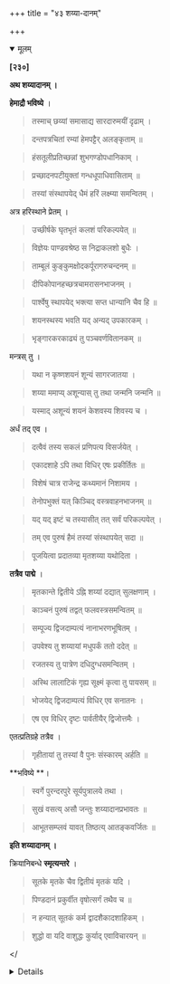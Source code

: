 +++
title = "४३ शय्या-दानम्"

+++

<details open><summary>मूलम्</summary>

**[२३०]**

**अथ शय्यादानम् ।**

**हेमाद्रौ भविष्ये** ।

> तस्माच् छय्यां समासाद्य सारदारुमयीं दृढाम् ।

> दन्तपत्रचितां रम्यां हेमपट्टैर् अलङ्कृताम् ॥

> हंसतूलीप्रतिच्छन्नां शुभगण्डोपधानिकाम् ।

> प्रच्छादनपटीयुक्तां गन्धधूपाधिवासिताम् ॥

> तस्यां संस्थापयेद् धैमं हरिं लक्ष्म्या समन्वितम् ।

अत्र हरिस्थाने प्रेतम् ।

> उच्छीर्षके घृतभृतं कलशं परिकल्पयेत् ॥

> विज्ञेयः पाण्डवश्रेष्ठ स निद्राकलशो बुधैः ।

> ताम्बूलं कुङ्कुमक्षोदकर्पूरागरुचन्दनम् ॥

> दीपिकोपानहच्छत्रचामरासनभाजनम् ।

> पार्श्वेषु स्थापयेद् भक्त्या सप्त धान्यानि चैव हि ॥

> शयनस्थस्य भवति यद् अन्यद् उपकारकम् ।

> भृङ्गारकरकाढ्यं तु पञ्चवर्णवितानकम् ॥

मन्त्रस् तु ।

> यथा न कृष्णशयनं शून्यं सागरजातया ।

> शय्या ममाप्य् अशून्यास् तु तथा जन्मनि जन्मनि ॥

> यस्माद् अशून्यं शयनं केशवस्य शिवस्य च ।

अर्धं तद् एव ।

> दत्वैवं तस्य सकलं प्रणिपत्य विसर्जयेत् ।

> एकादशाहे ऽपि तथा विधिर् एषः प्रकीर्तितः ॥

> विशेषं चात्र राजेन्द्र कथ्यमानं निशामय ।

> तेनोपभुक्तं यत् किञ्चिद् वस्त्रवाहनभाजनम् ॥

> यद् यद् इष्टं च तस्यासीत् तत् सर्वं परिकल्पयेत् ।

> तम् एव पुरुषं हैमं तस्यां संस्थापयेत् सदा ॥

> पूजयित्वा प्रदातव्या मृतशय्या यथोदिता ।

**तत्रैव** **पाद्मे** ।

> मृतकान्ते द्वितीये ऽह्नि शय्यां दद्यात् सुलक्षणाम् ।

> काञ्चनं पुरुषं तद्वत् फलवस्त्रसमन्वितम् ॥

> सम्पूज्य द्विजदाम्पत्यं नानाभरणभूषितम् ।

> उपवेश्य तु शय्यायां मधुपर्कं ततो ददेत् ॥

> रजतस्य तु पात्रेण दधिदुग्धसमन्वितम् ।

> अस्थि लालाटिकं गृह्य सूक्ष्मं कृत्वा तु पायसम् ॥

> भोजयेद् द्विजदाम्पत्यं विधिर् एव सनातनः ।

> एष एव विधिर् दृष्टः पार्वतीयैर् द्विजोत्तमैः ।

एतत्प्रतिग्रहे तत्रैव ।

> गृहीतायां तु तस्यां वै पुनः संस्कारम् अर्हति ॥

**भविष्ये **।

> स्वर्गे पुरन्दरपुरे सूर्यपुत्रालये तथा ।

> सुखं वसत्य् असौ जन्तुः शय्यादानप्रभावतः ॥

> आभूतसम्प्लवं यावत् तिष्ठत्य् आतङ्कवर्जितः ॥

**इति शय्यादानम् ।**

क्रियानिबन्धे **स्मृत्यन्तरे** ।

> सूतके मृतके चैव द्वितीयं मृतकं यदि ।

> पिण्डदानं प्रकुर्वीत वृषोत्सर्गं तथैव च ॥

> न हन्यात् सूतकं कर्म द्वादशैकादशाहिकम् ।

> शुद्धो वा यदि वाशुद्धः कुर्याद् एवाविचारयन् ॥

</<details>

<details><summary>मराठी</summary>

आतां शय्यादान साङ्गतो. तें हेमाद्रीत भविष्यपुराणाम्त साङ्गितले आहे.-"प्रेतास सुग्व व्हावें ह्मणून शय्या द्यावी, ती उत्तम काष्ठाचा पलङ्ग असावा, त्यावर हस्तिदन्ती कोरीव काम केलेले व वर 
सोन्याच्या पट्टया लावलेला असा असून, वर कापसाची मोठी गादी, गिरद्या, उशा व पलङ्गपोस असून; गन्धतैलादिकान्नी सुगन्धित केली असून, तिजवर सुवर्णाची लक्ष्मीसह वि प्णूची प्रतिमा स्थापन करावी." येथे विष्णुस्थानी प्रेताची कल्पना करावी. " नन्तर, उ. शाजवळ तुपाने भरलेला कलश स्थापन करावा.. यास निद्राकलश ह्मणतात. ताम्बूल, कुङ्कु. मचूर्ण, कापूर, अगुरु, चन्दन, दीप, जोडा, छत्र, चामर, आसन, पात्र ही व सप्तधान्ये पलङ्गाच्या बाजूस ठेवावी. शयनम्थास उपयोगी असे अन्य पदार्थही असावे. झारी, ताम्ब्या, पञ्चरङ्गी छत वगैरे सर्व असावेम्. " शय्यादानमन्त्र-" यथा न कृष्ण शयनं शून्यं सागरजातया ॥ शय्या ममाप्यशून्यास्तु तथा जन्मनि जन्मनि ॥१॥ यस्मादशून्यं शयनं केशवस्य शिवस्य च ।। शय्या म०" ॥२॥असें दान करून त्या ब्राह्मणास नम स्कार करून विसर्जन करावेम्. ११ व्या दिवसी हाच विधि करावा. त्या दिवसी कांहीं वि शेष आहे तो साङ्गतो. “ मृतानें जें वाहनपात्रादि उपभुक्त व जे त्याला प्रिय असेल, तें स वहि शय्येसन्निध असावे. आणि त्याच पुरुषाची सुवर्णप्रतिमा वर ठेवून, यथाविधि शय्या द्यावी.” हेमाद्रीम्त पद्मपुराणान्त-"आशौचान्ती द्वितीयदिनी, उत्तम शय्या-सुवर्णपुरुष, फल वस्त्र इत्यादिकांसहित विप्राची दम्पत्यपूजा करून, त्यास वस्त्रादि देऊन, शय्येवर बसवून, मधु पर्क द्यावा. प्रेताच्या ललाटाचे हाड घेऊन त्याच्या चूर्णाचा पायस करून, विप्रदम्पत्यास भो जन घालावे. हा अनादिसिद्ध विधि आहे. पार्वतीय ( डोङ्गराम्त रहाणारे ) विप्रान्नी हाच विधि दृष्ट आहे,' असे साङ्गितले आहे. हे शय्यादान घेणारास दोष त्याच पद्मपुरा णान्त-साङ्गितला आहे. जसें--" पूर्वोक्त शय्या जर कोणी घेतली तर त्याचे पुनः उप नयन करावें." भविष्यपुराणान्त-" स्वर्गलोकीं इन्द्रनगरीत संयमिनीत किंवा जेथें हा प्राणी जाईल तेथे शय्यादानाच्या प्रभावानें तो एक कल्पपर्यम्त निश्चित व सुखी असतो, " असे साङ्गितले आहे. इति शू० शय्यादानविधिः॥ 
क्रियानिबन्धाम्त स्मृत्यन्तरान्त-" सूतक व मृतकाम्त जर दुसरें सूतक अथवा मृतक ये ईल तर पिण्डदान व वृषोत्सर्ग करावा. आशौचनिमित्ताने ११ । १२ व्या दिनाचे कर्म सोडूं नये. याविषयी विशेष विचार करावयास नको." असे साङ्गितले आहे. 
</<details>